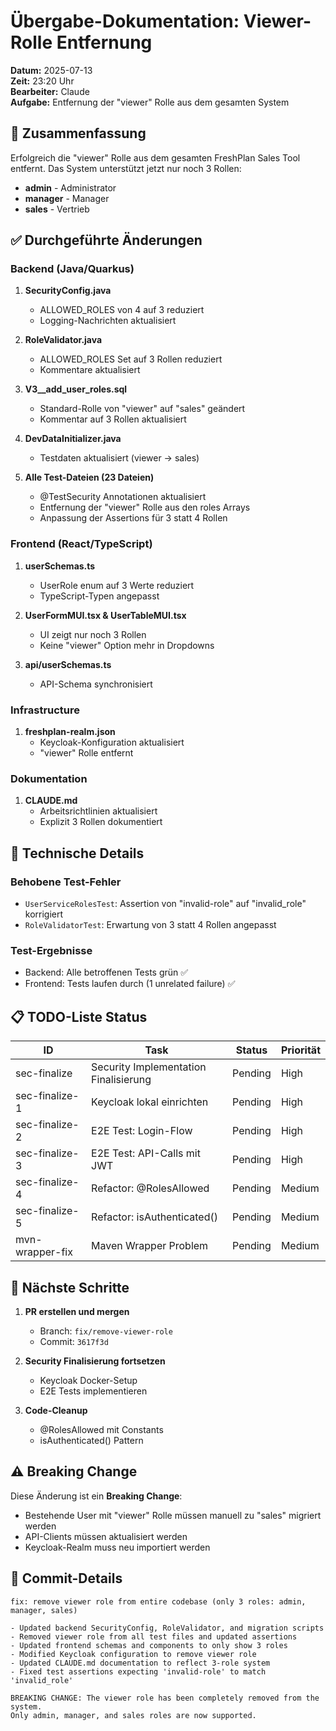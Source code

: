 # Übergabe-Dokumentation: Viewer-Rolle Entfernung

**Datum:** 2025-07-13  
**Zeit:** 23:20 Uhr  
**Bearbeiter:** Claude  
**Aufgabe:** Entfernung der "viewer" Rolle aus dem gesamten System

## 🎯 Zusammenfassung

Erfolgreich die "viewer" Rolle aus dem gesamten FreshPlan Sales Tool entfernt. Das System unterstützt jetzt nur noch 3 Rollen:
- **admin** - Administrator
- **manager** - Manager  
- **sales** - Vertrieb

## ✅ Durchgeführte Änderungen

### Backend (Java/Quarkus)
1. **SecurityConfig.java**
   - ALLOWED_ROLES von 4 auf 3 reduziert
   - Logging-Nachrichten aktualisiert

2. **RoleValidator.java**
   - ALLOWED_ROLES Set auf 3 Rollen reduziert
   - Kommentare aktualisiert

3. **V3__add_user_roles.sql**
   - Standard-Rolle von "viewer" auf "sales" geändert
   - Kommentar auf 3 Rollen aktualisiert

4. **DevDataInitializer.java**
   - Testdaten aktualisiert (viewer → sales)

5. **Alle Test-Dateien (23 Dateien)**
   - @TestSecurity Annotationen aktualisiert
   - Entfernung der "viewer" Rolle aus den roles Arrays
   - Anpassung der Assertions für 3 statt 4 Rollen

### Frontend (React/TypeScript)
1. **userSchemas.ts**
   - UserRole enum auf 3 Werte reduziert
   - TypeScript-Typen angepasst

2. **UserFormMUI.tsx & UserTableMUI.tsx**
   - UI zeigt nur noch 3 Rollen
   - Keine "viewer" Option mehr in Dropdowns

3. **api/userSchemas.ts**
   - API-Schema synchronisiert

### Infrastructure
1. **freshplan-realm.json**
   - Keycloak-Konfiguration aktualisiert
   - "viewer" Rolle entfernt

### Dokumentation
1. **CLAUDE.md**
   - Arbeitsrichtlinien aktualisiert
   - Explizit 3 Rollen dokumentiert

## 🔧 Technische Details

### Behobene Test-Fehler
- `UserServiceRolesTest`: Assertion von "invalid-role" auf "invalid_role" korrigiert
- `RoleValidatorTest`: Erwartung von 3 statt 4 Rollen angepasst

### Test-Ergebnisse
- Backend: Alle betroffenen Tests grün ✅
- Frontend: Tests laufen durch (1 unrelated failure) ✅

## 📋 TODO-Liste Status

| ID | Task | Status | Priorität |
|----|------|--------|-----------|
| sec-finalize | Security Implementation Finalisierung | Pending | High |
| sec-finalize-1 | Keycloak lokal einrichten | Pending | High |
| sec-finalize-2 | E2E Test: Login-Flow | Pending | High |
| sec-finalize-3 | E2E Test: API-Calls mit JWT | Pending | High |
| sec-finalize-4 | Refactor: @RolesAllowed | Pending | Medium |
| sec-finalize-5 | Refactor: isAuthenticated() | Pending | Medium |
| mvn-wrapper-fix | Maven Wrapper Problem | Pending | Medium |

## 🚀 Nächste Schritte

1. **PR erstellen und mergen**
   - Branch: `fix/remove-viewer-role`
   - Commit: `3617f3d`

2. **Security Finalisierung fortsetzen**
   - Keycloak Docker-Setup
   - E2E Tests implementieren

3. **Code-Cleanup**
   - @RolesAllowed mit Constants
   - isAuthenticated() Pattern

## ⚠️ Breaking Change

Diese Änderung ist ein **Breaking Change**:
- Bestehende User mit "viewer" Rolle müssen manuell zu "sales" migriert werden
- API-Clients müssen aktualisiert werden
- Keycloak-Realm muss neu importiert werden

## 📝 Commit-Details

```
fix: remove viewer role from entire codebase (only 3 roles: admin, manager, sales)

- Updated backend SecurityConfig, RoleValidator, and migration scripts
- Removed viewer role from all test files and updated assertions
- Updated frontend schemas and components to only show 3 roles
- Modified Keycloak configuration to remove viewer role
- Updated CLAUDE.md documentation to reflect 3-role system
- Fixed test assertions expecting 'invalid-role' to match 'invalid_role'

BREAKING CHANGE: The viewer role has been completely removed from the system.
Only admin, manager, and sales roles are now supported.
```